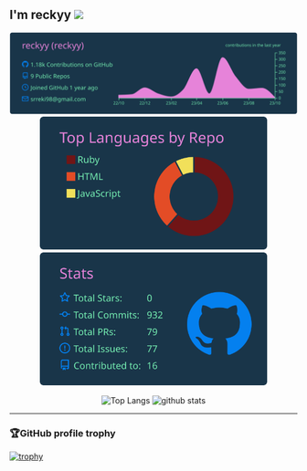 <h2>I'm reckyy <img height="20" src= "https://github.com/reckyy/reckyy/assets/106903482/c585426e-a21d-449c-9eeb-c509860b4b90" /> </h2> 




<p align="center">
  <img src="https://raw.githubusercontent.com/reckyy/reckyy/main/profile-summary-card-output/cobalt/0-profile-details.svg" alt="Profile details"  />
  <img src="https://raw.githubusercontent.com/reckyy/reckyy/main/profile-summary-card-output/cobalt/1-repos-per-language.svg" alt="Repos per language" width="400" />
  <img src="https://raw.githubusercontent.com/reckyy/reckyy/main/profile-summary-card-output/cobalt/3-stats.svg" alt="Stats" width="400" />
</p>


<p align="center"> 
  <img alt="Top Langs" height="200px" src="https://github-readme-stats.vercel.app/api?username=reckyy&theme=cobalt&count_private=true" />
  <img alt="github stats" height="200px" src="https://github-readme-stats.vercel.app/api/top-langs/?username=reckyy&layout=compact&theme=cobalt&count_private=true" />
</p>

***

### 🏆GitHub profile trophy
  
[![trophy](https://github-profile-trophy.vercel.app/?username=reckyy&theme=tokyonight&row=1&column=7&margin-w=10)](https://github.com/ryo-ma/github-profile-trophy)
